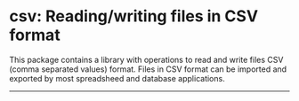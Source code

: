 csv: Reading/writing files in CSV format
========================================

This package contains a library with operations to read and write
files CSV (comma separated values) format.
Files in CSV format can be imported and exported
by most spreadsheed and database applications.

--------------------------------------------------------------------------
